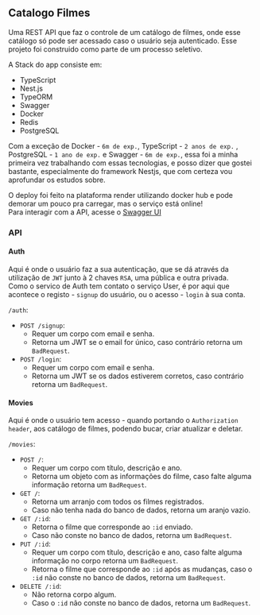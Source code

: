 ## Catalogo Filmes

Uma REST API que faz o controle de um catálogo de filmes, onde esse catálogo só pode ser acessado caso o usuário seja autenticado. Esse projeto foi construido como parte de um processo seletivo.

A Stack do app consiste em:
- TypeScript
- Nest.js
- TypeORM
- Swagger
- Docker
- Redis
- PostgreSQL

Com a exceção de Docker - `6m de exp.`, TypeScript - `2 anos de exp.` , PostgreSQL - `1 ano de exp.` e Swagger - `6m de exp.`, essa foi a minha primeira vez trabalhando com essas tecnologias, e posso dizer que gostei bastante, especialmente do framework Nestjs, que com certeza vou aprofundar os estudos sobre.

O deploy foi feito na plataforma render utilizando docker hub e pode demorar um pouco pra carregar, mas o serviço está online!  
Para interagir com a API, acesse o [Swagger UI](https://catalogo-filmes.onrender.com/api)

### API

#### Auth
Aqui é onde o usuário faz a sua autenticação, que se dá através da utilização de `JWT` junto à 2 chaves `RSA`, uma pública e outra privada.  
Como o servico de Auth tem contato o serviço User, é por aqui que acontece o registo - `signup` do usuário, ou o acesso - `login` à sua conta. 

`/auth`:
- `POST /signup`:
    - Requer um corpo com email e senha.
    - Retorna um JWT se o email for único, caso contrário retorna um `BadRequest`.
- `POST /login`:
    - Requer um corpo com email e senha.
    - Retorna um JWT se os dados estiverem corretos, caso contrário retorna um `BadRequest`.

#### Movies
Aqui é onde o usuário tem acesso - quando portando o `Authorization header`, aos catálogo de filmes, podendo bucar, criar atualizar e deletar.

`/movies`:
- `POST /`:
    - Requer um corpo com título, descrição e ano.
    - Retorna um objeto com as informações do filme, caso falte alguma informação retorna um `BadRequest`.
- `GET /`:
    - Retorna um arranjo com todos os filmes registrados.
    - Caso não tenha nada do banco de dados, retorna um aranjo vazio.
- `GET /:id`:
    - Retorna o filme que corresponde ao `:id` enviado.
    - Caso não conste no banco de dados, retorna um `BadRequest`.
- `PUT /:id`:
    - Requer um corpo com título, descrição e ano, caso falte alguma informação no corpo retorna um `BadRequest`.
    - Retorna o filme que corresponde ao `:id` após as mudanças, caso o `:id` não conste no banco de dados, retorna um `BadRequest`.
- `DELETE /:id`:
    - Não retorna corpo algum.
    - Caso o `:id` não conste no banco de dados, retorna um `BadRequest`.
